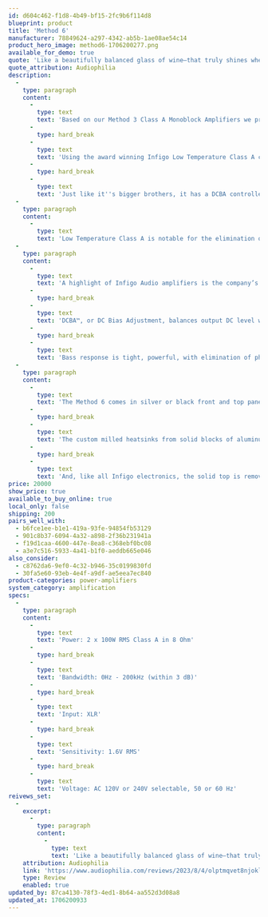 ```yaml
---
id: d604c462-f1d8-4b49-bf15-2fc9b6f114d8
blueprint: product
title: 'Method 6'
manufacturer: 78849624-a297-4342-ab5b-1ae08ae54c14
product_hero_image: method6-1706200277.png
available_for_demo: true
quote: 'Like a beautifully balanced glass of wine—that truly shines when served at the right temperature and in the right glass—the Infigo Audio Method 6 excels in serving music with analogous helping hands.'
quote_attribution: Audiophilia
description:
  -
    type: paragraph
    content:
      -
        type: text
        text: 'Based on our Method 3 Class A Monoblock Amplifiers we proudly present the Method 6 Stereo Amplifier.'
      -
        type: hard_break
      -
        type: text
        text: 'Using the award winning Infigo Low Temperature Class A circuitry this amplifier does not run hot, despite being in a smaller enclosure.'
      -
        type: hard_break
      -
        type: text
        text: 'Just like it''s bigger brothers, it has a DCBA controller to deliver very controlled, powerful bass with no low frequency roll off.'
  -
    type: paragraph
    content:
      -
        type: text
        text: 'Low Temperature Class A is notable for the elimination of cross-over distortion, with ultra-fast transient response. Thanks to this development, sonics remain impactful, crisp, and clear, while the amplifier stays cool to the touch. Over time, Low Temperature Class A’s lower operating temperature maximizes the life of the amplifier.'
  -
    type: paragraph
    content:
      -
        type: text
        text: 'A highlight of Infigo Audio amplifiers is the company’s DCBA™ system.'
      -
        type: hard_break
      -
        type: text
        text: 'DCBA™, or DC Bias Adjustment, balances output DC level without limiting low frequency output.'
      -
        type: hard_break
      -
        type: text
        text: 'Bass response is tight, powerful, with elimination of phase distortion at lower frequencies thanks to the removal of capacitors in the audio path. The low frequency range extends down to 0 Hz, with a separate protection circuit that disconnects the speakers when the DC level in the signal reaches too high a level.'
  -
    type: paragraph
    content:
      -
        type: text
        text: 'The Method 6 comes in silver or black front and top panel, the heatsinks and back panel are in black aluminum.'
      -
        type: hard_break
      -
        type: text
        text: 'The custom milled heatsinks from solid blocks of aluminum are curved, not only for aesthetics but also to avoid any mechanical resonances.'
      -
        type: hard_break
      -
        type: text
        text: 'And, like all Infigo electronics, the solid top is removable, affording a view of the internal circuitry that is protected by a transparent cover.'
price: 20000
show_price: true
available_to_buy_online: true
local_only: false
shipping: 200
pairs_well_with:
  - b6fce1ee-b1e1-419a-93fe-94854fb53129
  - 901c8b37-6094-4a32-a898-2f36b231941a
  - f19d1caa-4600-447e-8ea8-c368ebf0bc08
  - a3e7c516-5933-4a41-b1f0-aeddb665e046
also_consider:
  - c8762da6-9ef0-4c32-b946-35c0199830fd
  - 30fa5e60-93eb-4e4f-a9df-ae5eea7ec840
product-categories: power-amplifiers
system_category: amplification
specs:
  -
    type: paragraph
    content:
      -
        type: text
        text: 'Power: 2 x 100W RMS Class A in 8 Ohm'
      -
        type: hard_break
      -
        type: text
        text: 'Bandwidth: 0Hz - 200kHz (within 3 dB)'
      -
        type: hard_break
      -
        type: text
        text: 'Input: XLR'
      -
        type: hard_break
      -
        type: text
        text: 'Sensitivity: 1.6V RMS'
      -
        type: hard_break
      -
        type: text
        text: 'Voltage: AC 120V or 240V selectable, 50 or 60 Hz'
reivews_set:
  -
    excerpt:
      -
        type: paragraph
        content:
          -
            type: text
            text: 'Like a beautifully balanced glass of wine—that truly shines when served at the right temperature and in the right glass—the Infigo Audio Method 6 excels in serving music with analogous helping hands.'
    attribution: Audiophilia
    link: 'https://www.audiophilia.com/reviews/2023/8/4/olptmqvet8njokllrq6jm0lx3iesh9'
    type: Review
    enabled: true
updated_by: 87ca4130-78f3-4ed1-8b64-aa552d3d08a8
updated_at: 1706200933
---
```

